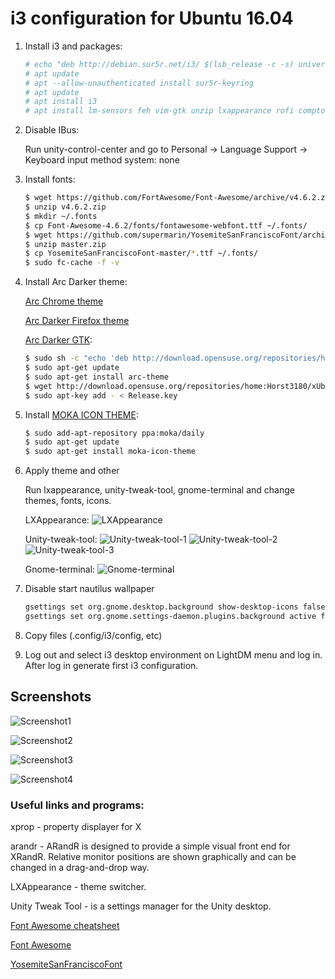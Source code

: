 i3 configuration for Ubuntu 16.04
=================================

1. Install i3 and packages:

    ```bash
    # echo "deb http://debian.sur5r.net/i3/ $(lsb_release -c -s) universe" >> /etc/apt/sources.list
    # apt update
    # apt --allow-unauthenticated install sur5r-keyring
    # apt update
    # apt install i3
    # apt install lm-sensors feh vim-gtk unzip lxappearance rofi compton i3blocks gxkb xfce4-volumed pasystray arandr unity-tweak-tool fonts-hack-ttf
    ```

2. Disable IBus:

    Run unity-control-center and go to Personal -> Language Support -> Keyboard input method system: none

3. Install fonts:

    ```bash
    $ wget https://github.com/FortAwesome/Font-Awesome/archive/v4.6.2.zip
    $ unzip v4.6.2.zip
    $ mkdir ~/.fonts
    $ cp Font-Awesome-4.6.2/fonts/fontawesome-webfont.ttf ~/.fonts/
    $ wget https://github.com/supermarin/YosemiteSanFranciscoFont/archive/master.zip
    $ unzip master.zip
    $ cp YosemiteSanFranciscoFont-master/*.ttf ~/.fonts/
    $ sudo fc-cache -f -v
    ```

4. Install Arc Darker theme:

    [Arc Chrome theme]

    [Arc Darker Firefox theme]

    [Arc Darker GTK]:

    ```bash
    $ sudo sh -c "echo 'deb http://download.opensuse.org/repositories/home:/Horst3180/xUbuntu_16.04/ /' >> /etc/apt/sources.list.d/arc-theme.list"
    $ sudo apt-get update
    $ sudo apt-get install arc-theme
    $ wget http://download.opensuse.org/repositories/home:Horst3180/xUbuntu_16.04/Release.key
    $ sudo apt-key add - < Release.key
    ```

5. Install [MOKA ICON THEME]:

    ```bash
    $ sudo add-apt-repository ppa:moka/daily
    $ sudo apt-get update
    $ sudo apt-get install moka-icon-theme
    ```

6. Apply theme and other

    Run lxappearance, unity-tweak-tool, gnome-terminal and change themes, fonts, icons.

    LXAppearance:
    ![LXAppearance](https://i.gyazo.com/cb09d9522e8ad794a4b5da4ae8b4a5d3.png)

    Unity-tweak-tool:
    ![Unity-tweak-tool-1](https://i.gyazo.com/fb548639d28250f4c62483e00e888f59.png)
    ![Unity-tweak-tool-2](https://i.gyazo.com/08de9d2438351bb4817966138daf96ef.png)
    ![Unity-tweak-tool-3](https://i.gyazo.com/ee62e20a71194956e3b882b47ba19a56.png)

    Gnome-terminal:
    ![Gnome-terminal](https://i.gyazo.com/189a11871895417a1ef63090032ed9ee.png)

7. Disable start nautilus wallpaper

    ```bash
    gsettings set org.gnome.desktop.background show-desktop-icons false
    gsettings set org.gnome.settings-daemon.plugins.background active false
    ```

8. Copy files (.config/i3/config, etc)

9. Log out and select i3 desktop environment on LightDM menu and log in. After log in generate first i3 configuration.

## Screenshots

![Screenshot1](https://i.gyazo.com/589f14bb2af5dec1a14745050a27391f.png)

![Screenshot2](https://i.gyazo.com/ffbfa10a41c67ace1ee2a7b04b8c6117.png)

![Screenshot3](https://i.gyazo.com/0a63063af0edc799d6be18daab3674a0.png)

![Screenshot4](https://i.gyazo.com/f274d7c33030a20020a05fc52ebb8041.png)

### Useful links and programs:
xprop - property displayer for X

arandr - ARandR is designed to provide a simple visual front end for XRandR.
         Relative monitor positions are shown graphically and can be changed in a drag-and-drop way.

LXAppearance - theme switcher.

Unity Tweak Tool - is a settings manager for the Unity desktop.

[Font Awesome cheatsheet]

[Font Awesome]

[YosemiteSanFranciscoFont]

[Arc Chrome theme]:https://chrome.google.com/webstore/detail/arc-chrome-theme/oedilkkjhpfhjpbgkloomkpjmficnona
[Arc Darker Firefox theme]:https://github.com/horst3180/arc-firefox-theme/releases
[Arc Darker GTK]:https://github.com/horst3180/Arc-theme
[MOKA ICON THEME]:https://snwh.org/moka/download
[Font Awesome cheatsheet]:https://fortawesome.github.io/Font-Awesome/cheatsheet/
[Font Awesome]:https://github.com/FortAwesome/Font-Awesome/releases
[YosemiteSanFranciscoFont]:"https://github.com/supermarin/YosemiteSanFranciscoFont
